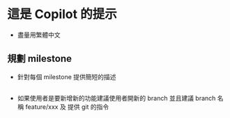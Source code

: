 # 這是 Copilot 的提示
- 盡量用繁體中文

## 規劃 milestone
- 針對每個 milestone 提供簡短的描述
## 
- 如果使用者是要新增新的功能建議使用者開新的 branch 並且建議 branch 名稱 feature/xxx 及 提供 git 的指令